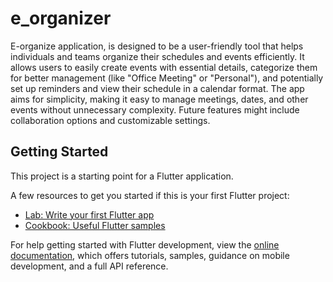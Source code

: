 # e_organizer

E-organize application, is designed to be a user-friendly tool that helps individuals and teams organize their schedules and events efficiently. It allows users to easily create events with essential details, categorize them for better management (like "Office Meeting" or "Personal"), and potentially set up reminders and view their schedule in a calendar format. The app aims for simplicity, making it easy to manage meetings, dates, and other events without unnecessary complexity. Future features might include collaboration options and customizable settings.

## Getting Started

This project is a starting point for a Flutter application.

A few resources to get you started if this is your first Flutter project:

- [Lab: Write your first Flutter app](https://docs.flutter.dev/get-started/codelab)
- [Cookbook: Useful Flutter samples](https://docs.flutter.dev/cookbook)

For help getting started with Flutter development, view the
[online documentation](https://docs.flutter.dev/), which offers tutorials,
samples, guidance on mobile development, and a full API reference.
